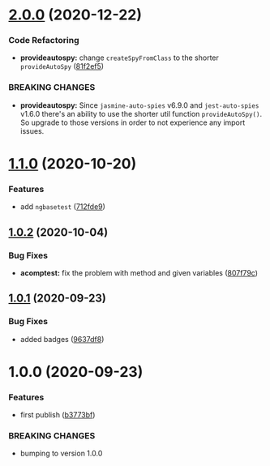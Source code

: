 # [2.0.0](https://github.com/hirezio/vscode-testing-snippets/compare/v1.1.0...v2.0.0) (2020-12-22)


### Code Refactoring

* **provideautospy:** change `createSpyFromClass` to the shorter `provideAutoSpy` ([81f2ef5](https://github.com/hirezio/vscode-testing-snippets/commit/81f2ef56c350ec1154e1488a34476675b92a306d))


### BREAKING CHANGES

* **provideautospy:** Since `jasmine-auto-spies` v6.9.0 and `jest-auto-spies` v1.6.0 there's an ability
to use the shorter util function `provideAutoSpy()`. So upgrade to those versions in order to not
experience any import issues.

# [1.1.0](https://github.com/hirezio/vscode-testing-snippets/compare/v1.0.2...v1.1.0) (2020-10-20)


### Features

* add `ngbasetest` ([712fde9](https://github.com/hirezio/vscode-testing-snippets/commit/712fde931425bb139b7eb9060a48d94c778b6488))

## [1.0.2](https://github.com/hirezio/vscode-testing-snippets/compare/v1.0.1...v1.0.2) (2020-10-04)


### Bug Fixes

* **acomptest:** fix the problem with method and given variables ([807f79c](https://github.com/hirezio/vscode-testing-snippets/commit/807f79c0a29639816dc90452950ecffc5de9fc56))

## [1.0.1](https://github.com/hirezio/vscode-testing-snippets/compare/v1.0.0...v1.0.1) (2020-09-23)


### Bug Fixes

* added badges ([9637df8](https://github.com/hirezio/vscode-testing-snippets/commit/9637df8156c8aff3d2a2f122d3f1ca7230811769))

# 1.0.0 (2020-09-23)


### Features

* first publish ([b3773bf](https://github.com/hirezio/vscode-testing-snippets/commit/b3773bf27bcd55303b00eed934dd52ed1cee096d))


### BREAKING CHANGES

* bumping to version 1.0.0

